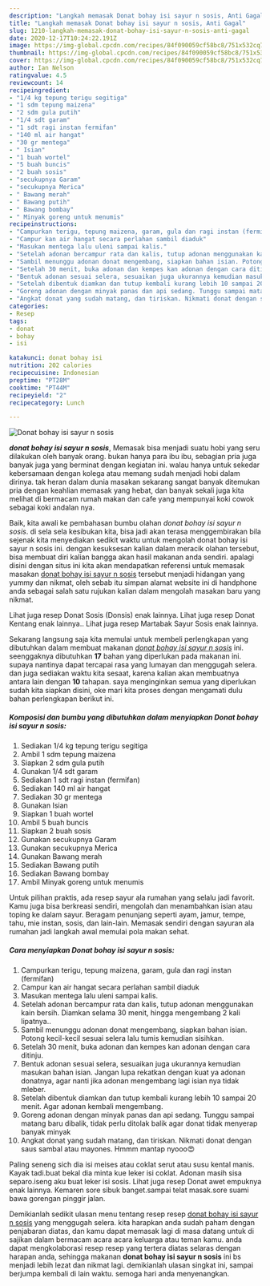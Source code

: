 ```yaml
---
description: "Langkah memasak Donat bohay isi sayur n sosis, Anti Gagal"
title: "Langkah memasak Donat bohay isi sayur n sosis, Anti Gagal"
slug: 1210-langkah-memasak-donat-bohay-isi-sayur-n-sosis-anti-gagal
date: 2020-12-17T10:24:22.191Z
image: https://img-global.cpcdn.com/recipes/84f090059cf58bc8/751x532cq70/donat-bohay-isi-sayur-n-sosis-foto-resep-utama.jpg
thumbnail: https://img-global.cpcdn.com/recipes/84f090059cf58bc8/751x532cq70/donat-bohay-isi-sayur-n-sosis-foto-resep-utama.jpg
cover: https://img-global.cpcdn.com/recipes/84f090059cf58bc8/751x532cq70/donat-bohay-isi-sayur-n-sosis-foto-resep-utama.jpg
author: Ian Nelson
ratingvalue: 4.5
reviewcount: 14
recipeingredient:
- "1/4 kg tepung terigu segitiga"
- "1 sdm tepung maizena"
- "2 sdm gula putih"
- "1/4 sdt garam"
- "1 sdt ragi instan fermifan"
- "140 ml air hangat"
- "30 gr mentega"
- " Isian"
- "1 buah wortel"
- "5 buah buncis"
- "2 buah sosis"
- "secukupnya Garam"
- "secukupnya Merica"
- " Bawang merah"
- " Bawang putih"
- " Bawang bombay"
- " Minyak goreng untuk menumis"
recipeinstructions:
- "Campurkan terigu, tepung maizena, garam, gula dan ragi instan (fermifan)"
- "Campur kan air hangat secara perlahan sambil diaduk"
- "Masukan mentega lalu uleni sampai kalis."
- "Setelah adonan bercampur rata dan kalis, tutup adonan menggunakan kain bersih. Diamkan selama 30 menit, hingga mengembang 2 kali lipatnya.."
- "Sambil menunggu adonan donat mengembang, siapkan bahan isian. Potong kecil-kecil sesuai selera lalu tumis kemudian sisihkan."
- "Setelah 30 menit, buka adonan dan kempes kan adonan dengan cara ditinju."
- "Bentuk adonan sesuai selera, sesuaikan juga ukurannya kemudian masukan bahan isian. Jangan lupa rekatkan dengan kuat ya adonan donatnya, agar nanti jika adonan mengembang lagi isian nya tidak mleber."
- "Setelah dibentuk diamkan dan tutup kembali kurang lebih 10 sampai 20 menit. Agar adonan kembali mengembang."
- "Goreng adonan dengan minyak panas dan api sedang. Tunggu sampai matang baru dibalik, tidak perlu ditolak balik agar donat tidak menyerap banyak minyak"
- "Angkat donat yang sudah matang, dan tiriskan. Nikmati donat dengan saus sambal atau mayones. Hmmm mantap nyooo😍"
categories:
- Resep
tags:
- donat
- bohay
- isi

katakunci: donat bohay isi 
nutrition: 202 calories
recipecuisine: Indonesian
preptime: "PT28M"
cooktime: "PT44M"
recipeyield: "2"
recipecategory: Lunch

---
```



![Donat bohay isi sayur n sosis](https://img-global.cpcdn.com/recipes/84f090059cf58bc8/751x532cq70/donat-bohay-isi-sayur-n-sosis-foto-resep-utama.jpg)

<b><i>donat bohay isi sayur n sosis</i></b>, Memasak bisa menjadi suatu hobi yang seru dilakukan oleh banyak orang. bukan hanya para ibu ibu, sebagian pria juga banyak juga yang berminat dengan kegiatan ini. walau hanya untuk sekedar kebersamaan dengan kolega atau memang sudah menjadi hobi dalam dirinya. tak heran dalam dunia masakan sekarang sangat banyak ditemukan pria dengan keahlian memasak yang hebat, dan banyak sekali juga kita melihat di bermacam rumah makan dan cafe yang mempunyai koki cowok sebagai koki andalan nya.

Baik, kita awali ke pembahasan bumbu olahan <i>donat bohay isi sayur n sosis</i>. di sela sela kesibukan kita, bisa jadi akan terasa menggembirakan bila sejenak kita menyediakan sedikit waktu untuk mengolah donat bohay isi sayur n sosis ini. dengan kesuksesan kalian dalam meracik olahan tersebut, bisa membuat diri kalian bangga akan hasil makanan anda sendiri. apalagi disini dengan situs ini kita akan mendapatkan referensi untuk memasak masakan <u>donat bohay isi sayur n sosis</u> tersebut menjadi hidangan yang yummy dan nikmat, oleh sebab itu simpan alamat website ini di handphone anda sebagai salah satu rujukan kalian dalam mengolah masakan baru yang nikmat.

Lihat juga resep Donat Sosis (Donsis) enak lainnya. Lihat juga resep Donat Kentang enak lainnya.. Lihat juga resep Martabak Sayur Sosis enak lainnya.


Sekarang langsung saja kita memulai untuk membeli perlengkapan yang dibutuhkan dalam membuat makanan <u><i>donat bohay isi sayur n sosis</i></u> ini. seenggaknya dibutuhkan <b>17</b> bahan yang diperlukan pada makanan ini. supaya nantinya dapat tercapai rasa yang lumayan dan menggugah selera. dan juga sediakan waktu kita sesaat, karena kalian akan membuatnya antara lain dengan <b>10</b> tahapan. saya menginginkan semua yang diperlukan sudah kita siapkan disini, oke mari kita proses dengan mengamati dulu bahan perlengkapan berikut ini.

<!--inarticleads1-->

##### Komposisi dan bumbu yang dibutuhkan dalam menyiapkan Donat bohay isi sayur n sosis:

1. Sediakan 1/4 kg tepung terigu segitiga
1. Ambil 1 sdm tepung maizena
1. Siapkan 2 sdm gula putih
1. Gunakan 1/4 sdt garam
1. Sediakan 1 sdt ragi instan (fermifan)
1. Sediakan 140 ml air hangat
1. Sediakan 30 gr mentega
1. Gunakan  Isian
1. Siapkan 1 buah wortel
1. Ambil 5 buah buncis
1. Siapkan 2 buah sosis
1. Gunakan secukupnya Garam
1. Gunakan secukupnya Merica
1. Gunakan  Bawang merah
1. Sediakan  Bawang putih
1. Sediakan  Bawang bombay
1. Ambil  Minyak goreng untuk menumis


Untuk pilihan praktis, ada resep sayur ala rumahan yang selalu jadi favorit. Kamu juga bisa berkreasi sendiri, mengolah dan menambahkan isian atau toping ke dalam sayur. Beragam penunjang seperti ayam, jamur, tempe, tahu, mie instan, sosis, dan lain-lain. Memasak sendiri dengan sayuran ala rumahan jadi langkah awal memulai pola makan sehat. 

<!--inarticleads2-->

##### Cara menyiapkan Donat bohay isi sayur n sosis:

1. Campurkan terigu, tepung maizena, garam, gula dan ragi instan (fermifan)
1. Campur kan air hangat secara perlahan sambil diaduk
1. Masukan mentega lalu uleni sampai kalis.
1. Setelah adonan bercampur rata dan kalis, tutup adonan menggunakan kain bersih. Diamkan selama 30 menit, hingga mengembang 2 kali lipatnya..
1. Sambil menunggu adonan donat mengembang, siapkan bahan isian. Potong kecil-kecil sesuai selera lalu tumis kemudian sisihkan.
1. Setelah 30 menit, buka adonan dan kempes kan adonan dengan cara ditinju.
1. Bentuk adonan sesuai selera, sesuaikan juga ukurannya kemudian masukan bahan isian. Jangan lupa rekatkan dengan kuat ya adonan donatnya, agar nanti jika adonan mengembang lagi isian nya tidak mleber.
1. Setelah dibentuk diamkan dan tutup kembali kurang lebih 10 sampai 20 menit. Agar adonan kembali mengembang.
1. Goreng adonan dengan minyak panas dan api sedang. Tunggu sampai matang baru dibalik, tidak perlu ditolak balik agar donat tidak menyerap banyak minyak
1. Angkat donat yang sudah matang, dan tiriskan. Nikmati donat dengan saus sambal atau mayones. Hmmm mantap nyooo😍


Paling seneng sich dia isi meises atau coklat serut atau susu kental manis. Kayak tadi.buat bekal dia minta kue leker isi coklat. Adonan masih sisa separo.iseng aku buat leker isi sosis. Lihat juga resep Donat awet empuknya enak lainnya. Kemaren sore sibuk banget.sampai telat masak.sore suami bawa gorengan pinggir jalan. 

Demikianlah sedikit ulasan menu tentang resep resep <u>donat bohay isi sayur n sosis</u> yang menggugah selera. kita harapkan anda sudah paham dengan penjabaran diatas, dan kamu dapat memasak lagi di masa datang untuk di sajikan dalam bermacam acara acara keluarga atau teman kamu. anda dapat mengkolaborasi resep resep yang tertera diatas selaras dengan harapan anda, sehingga makanan <b>donat bohay isi sayur n sosis</b> ini bs menjadi lebih lezat dan nikmat lagi. demikianlah ulasan singkat ini, sampai berjumpa kembali di lain waktu. semoga hari anda menyenangkan.
